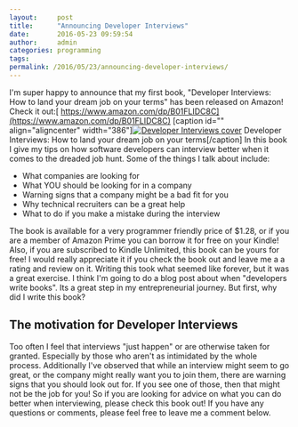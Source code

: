 ```yaml
---
layout:     post
title:      "Announcing Developer Interviews"
date:       2016-05-23 09:59:54
author:     admin
categories: programming
tags:  
permalink: /2016/05/23/announcing-developer-interviews/
---
```

I'm super happy to announce that my first book, "Developer Interviews: How to land your dream job on your terms" has been released on Amazon! Check it out:[ https://www.amazon.com/dp/B01FLIDC8C](https://www.amazon.com/dp/B01FLIDC8C) [caption id="" align="aligncenter" width="386"][![Developer Interviews cover](https://images-na.ssl-images-amazon.com/images/I/51kEElcFdGL._SX384_BO1,204,203,200_.jpg)](https://www.amazon.com/dp/B01FLIDC8C) Developer Interviews: How to land your dream job on your terms[/caption] In this book I give my tips on how software developers can interview better when it comes to the dreaded job hunt. Some of the things I talk about include: 

  * What companies are looking for
  * What YOU should be looking for in a company
  * Warning signs that a company might be a bad fit for you
  * Why technical recruiters can be a great help
  * What to do if you make a mistake during the interview

The book is available for a very programmer friendly price of $1.28, or if you are a member of Amazon Prime you can borrow it for free on your Kindle! Also, if you are subscribed to Kindle Unlimited, this book can be yours for free! I would really appreciate it if you check the book out and leave me a a rating and review on it. Writing this took what seemed like forever, but it was a great exercise. I think I'm going to do a blog post about when "developers write books". Its a great step in my entrepreneurial journey. But first, why did I write this book? 

## The motivation for Developer Interviews

Too often I feel that interviews "just happen" or are otherwise taken for granted. Especially by those who aren't as intimidated by the whole process. Additionally I've observed that while an interview might seem to go great, or the company might really want you to join them, there are warning signs that you should look out for. If you see one of those, then that might not be the job for you! So if you are looking for advice on what you can do better when interviewing, please check this book out! If you have any questions or comments, please feel free to leave me a comment below.
